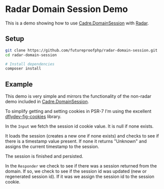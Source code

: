 # Radar Domain Session Demo

This is a demo showing how to use
[Cadre.DomainSession](https://github.com/cadrephp/Cadre.DomainSession) with
[Radar](https://github.com/radarphp/Radar.Project).

## Setup

```bash
git clone https://github.com/futureproofphp/radar-domain-session.git
cd radar-domain-session

# Install dependencies
composer install
```

## Example

This demo is very simple and mirrors the functionality of the non-radar demo
included in
[Cadre.DomainSession](https://github.com/cadrephp/Cadre.DomainSession/blob/0.x/public/index.php).

To simplify getting and setting cookies in PSR-7 I'm using the excellent
[dflydev-fig-cookies](https://github.com/dflydev/dflydev-fig-cookies) library.

In the `Input` we fetch the session id cookie value. It is null if none exists.

It loads the session (creates a new one if none exists) and checks to see
if there is a timestamp value present.  If none it returns "Unknown" and assigns
the current timestamp to the session.

The session is finished and persisted.

In the `Responder` we check to see if there was a session returned from the domain.
If so, we check to see if the session id was updated (new or regenerated session id).
If it was we assign the session id to the session cookie.
